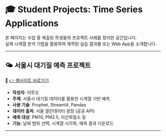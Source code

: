 # 🎓 Student Projects: Time Series Applications

본 페이지는 수업 중 제출된 학생들의 프로젝트 사례를 정리한 공간입니다.  
실제 시계열 분석 기법을 활용하여 제작된 실습 결과물 또는 Web App을 소개합니다.

---

## 🌤️ 서울시 대기질 예측 프로젝트

🔗 [👉 웹사이트 바로가기](https://time-series-analysis.po24lio.com/)

- **작성자**: 이루오  
- **주제**: 서울시 대기질 데이터를 활용한 시계열 기반 예측  
- **사용 기술**: Prophet, Streamlit, Pandas  
- **데이터 출처**: 서울 열린데이터 광장 (공공 API)  
- **예측 대상**: PM10, PM2.5, 이산화질소 등  
- **기능**: 날짜 범위 선택, 시계열 시각화, 예측 결과 다운로드

---

